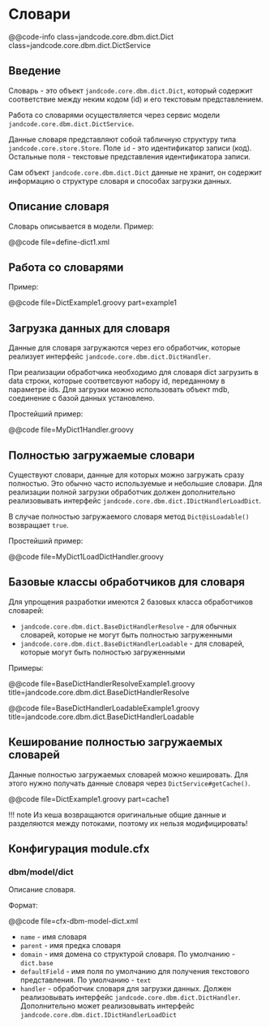Словари
=======

@@code-info class=jandcode.core.dbm.dict.Dict class=jandcode.core.dbm.dict.DictService

Введение
--------

Словарь - это объект `jandcode.core.dbm.dict.Dict`, который содержит соответствие между
неким кодом (id) и его текстовым представлением.

Работа со словарями осуществляется через сервис модели
`jandcode.core.dbm.dict.DictService`.

Данные словаря представляют собой табличную структуру типа `jandcode.core.store.Store`.
Поле `id` - это идентификатор записи (код). Остальные поля - текстовые представления
идентификатора записи.

Сам объект `jandcode.core.dbm.dict.Dict` данные не хранит, он содержит информацию о
структуре словаря и способах загрузки данных.

Описание словаря
----------------

Словарь описывается в модели. Пример:

@@code file=define-dict1.xml


Работа со словарями
-------------------

Пример:

@@code file=DictExample1.groovy part=example1


Загрузка данных для словаря
---------------------------

Данные для словаря загружаются через его обработчик, которые реализует интерфейс
`jandcode.core.dbm.dict.DictHandler`.

При реализации обработчика необходимо для словаря dict загрузить в data строки, которые
соответсвуют набору id, переданному в параметре ids. Для загрузки можно использовать
объект mdb, соединение с базой данных установлено.

Простейший пример:

@@code file=MyDict1Handler.groovy

Полностью загружаемые словари
-----------------------------

Существуют словари, данные для которых можно загружать сразу полностью. Это обычно часто
используемые и небольшие словари. Для реализации полной загрузки обработчик должен
дополнительно реализовывать интерфейс
`jandcode.core.dbm.dict.IDictHandlerLoadDict`.

В случае полностью загружаемого словаря метод `Dict@isLoadable()` возвращает `true`.

Простейший пример:

@@code file=MyDict1LoadDictHandler.groovy


Базовые классы обработчиков для словаря
---------------------------------------

Для упрощения разработки имеются 2 базовых класса обработчиков словарей:

* `jandcode.core.dbm.dict.BaseDictHandlerResolve` - для обычных словарей, которые не могут
  быть полностью загруженными
* `jandcode.core.dbm.dict.BaseDictHandlerLoadable` - для словарей, которые могут быть
  полностью загруженными
  
Примеры:

@@code file=BaseDictHandlerResolveExample1.groovy
       title=jandcode.core.dbm.dict.BaseDictHandlerResolve
                                                 
@@code file=BaseDictHandlerLoadableExample1.groovy
       title=jandcode.core.dbm.dict.BaseDictHandlerLoadable
                      

Кеширование полностью загружаемых словарей
------------------------------------------

Данные полностью загружаемых словарей можно кешировать. Для этого нужно получать
данные словаря через `DictService#getCache()`.

@@code file=DictExample1.groovy part=cache1
                                 
!!! note
    Из кеша возвращаются оригинальные общие данные и разделяются между потоками, 
    поэтому их нельзя модифицировать!

Конфигурация module.cfx
-----------------------

### dbm/model/dict

Описание словаря.

Формат:

@@code file=cfx-dbm-model-dict.xml

* `name` - имя словаря
* `parent` - имя предка словаря
* `domain` - имя домена со структурой словаря. По умолчанию - `dict.base`
* `defaultField` - имя поля по умолчанию для получения текстового представления. По
  умолчанию - `text`
* `handler` - обработчик словаря для загрузки данных. Должен реализовывать интерфейс
  `jandcode.core.dbm.dict.DictHandler`. Дополнительно может реализовывать интерфейс
  `jandcode.core.dbm.dict.IDictHandlerLoadDict`
  
  






